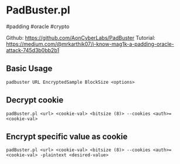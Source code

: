 # PadBuster.pl
#padding #oracle #crypto

Github: https://github.com/AonCyberLabs/PadBuster
Tutorial: https://medium.com/@mrkarthik07/i-know-mag1k-a-padding-oracle-attack-745d3b0bb2b1

## Basic Usage
`padbuster URL EncryptedSample BlockSize <options>`

## Decrypt cookie
`padBuster.pl <url> <cookie-val> <bitsize (8)> --cookies <auth>=<cookie-val>`

## Encrypt specific value as cookie
`padBuster.pl <url> <cookie-val> <bitsize (8)> --cookies <auth>=<cookie-val> -plaintext <desired-value>`
